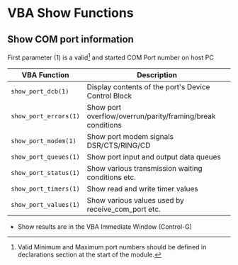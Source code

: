 # VBA Show Functions

## Show COM port information

First parameter (1) is a valid[^1] and started COM Port number on host PC

| VBA Function                         | Description                                                                                                   |
| ------------------------------------ | --------------------------------------------------------------------------------------------------------------|
| `show_port_dcb(1)`                   | Display contents of the port's Device Control Block                                                           |
| `show_port_errors(1)`                | Show port overflow/overrun/parity/framing/break conditions                                                    |          
| `show_port_modem(1)`                 | Show port modem signals DSR/CTS/RING/CD                                                                       |  
| `show_port_queues(1)`                | Show port input and output data queues                                                                        |  
| `show_port_status(1)`                | Show various transmission waiting conditions etc.                                                             |
| `show_port_timers(1)`                | Show read and write timer values                                                                              |
| `show_port_values(1)`                | Show various values used by receive_com_port etc.                                                             |

* Show results are in the VBA Immediate Window (Control-G)

[^1]: Valid Minimum and Maximum port numbers should be defined in declarations section at the start of the module. 
  

